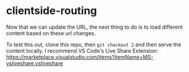 # clientside-routing

Now that we can update the URL, the next thing to do is to load different content based on these url changes.

To test this out, clone this repo, then `git checkout 2` and then serve the content locally. I recommend VS Code's Live Share Extension: https://marketplace.visualstudio.com/items?itemName=MS-vsliveshare.vsliveshare
